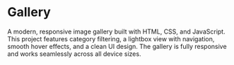 # Gallery
A modern, responsive image gallery built with HTML, CSS, and JavaScript. This project features category filtering, a lightbox view with navigation, smooth hover effects, and a clean UI design. The gallery is fully responsive and works seamlessly across all device sizes.

